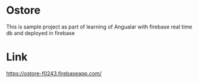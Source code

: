 # Ostore

This is sample project as part of learning of Angualar with firebase real time db and deployed in firebase

# Link 

https://ostore-f0243.firebaseapp.com/
